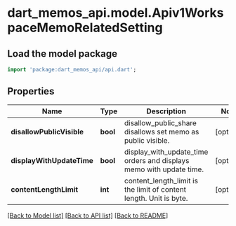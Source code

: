 # dart_memos_api.model.Apiv1WorkspaceMemoRelatedSetting

## Load the model package
```dart
import 'package:dart_memos_api/api.dart';
```

## Properties
Name | Type | Description | Notes
------------ | ------------- | ------------- | -------------
**disallowPublicVisible** | **bool** | disallow_public_share disallows set memo as public visible. | [optional] 
**displayWithUpdateTime** | **bool** | display_with_update_time orders and displays memo with update time. | [optional] 
**contentLengthLimit** | **int** | content_length_limit is the limit of content length. Unit is byte. | [optional] 

[[Back to Model list]](../README.md#documentation-for-models) [[Back to API list]](../README.md#documentation-for-api-endpoints) [[Back to README]](../README.md)


